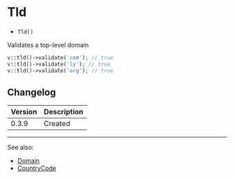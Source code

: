 # Tld

- `Tld()`

Validates a top-level domain

```php
v::tld()->validate('com'); // true
v::tld()->validate('ly'); // true
v::tld()->validate('org'); // true
```

## Changelog

Version | Description
--------|-------------
  0.3.9 | Created

***
See also:

 * [Domain](Domain.md)
 * [CountryCode](CountryCode.md)
